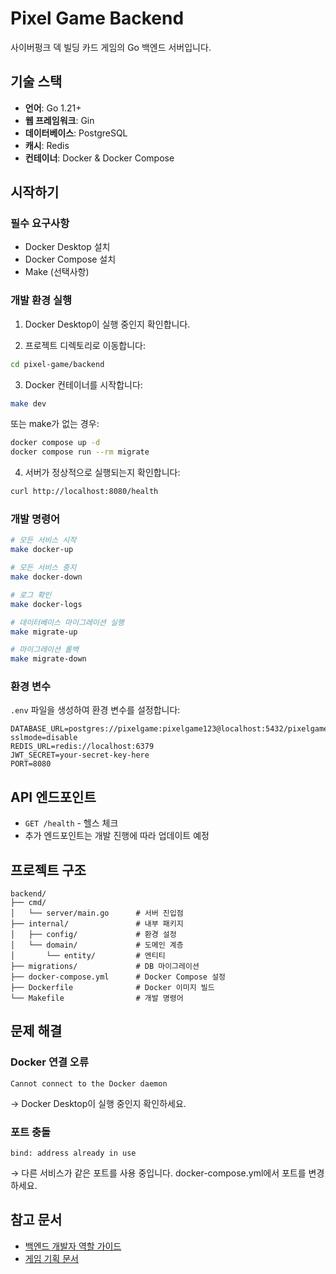 # Pixel Game Backend

사이버펑크 덱 빌딩 카드 게임의 Go 백엔드 서버입니다.

## 기술 스택

- **언어**: Go 1.21+
- **웹 프레임워크**: Gin
- **데이터베이스**: PostgreSQL
- **캐시**: Redis
- **컨테이너**: Docker & Docker Compose

## 시작하기

### 필수 요구사항

- Docker Desktop 설치
- Docker Compose 설치
- Make (선택사항)

### 개발 환경 실행

1. Docker Desktop이 실행 중인지 확인합니다.

2. 프로젝트 디렉토리로 이동합니다:
```bash
cd pixel-game/backend
```

3. Docker 컨테이너를 시작합니다:
```bash
make dev
```

또는 make가 없는 경우:
```bash
docker compose up -d
docker compose run --rm migrate
```

4. 서버가 정상적으로 실행되는지 확인합니다:
```bash
curl http://localhost:8080/health
```

### 개발 명령어

```bash
# 모든 서비스 시작
make docker-up

# 모든 서비스 중지
make docker-down

# 로그 확인
make docker-logs

# 데이터베이스 마이그레이션 실행
make migrate-up

# 마이그레이션 롤백
make migrate-down
```

### 환경 변수

`.env` 파일을 생성하여 환경 변수를 설정합니다:

```env
DATABASE_URL=postgres://pixelgame:pixelgame123@localhost:5432/pixelgame_db?sslmode=disable
REDIS_URL=redis://localhost:6379
JWT_SECRET=your-secret-key-here
PORT=8080
```

## API 엔드포인트

- `GET /health` - 헬스 체크
- 추가 엔드포인트는 개발 진행에 따라 업데이트 예정

## 프로젝트 구조

```
backend/
├── cmd/
│   └── server/main.go      # 서버 진입점
├── internal/               # 내부 패키지
│   ├── config/             # 환경 설정
│   └── domain/             # 도메인 계층
│       └── entity/         # 엔티티
├── migrations/             # DB 마이그레이션
├── docker-compose.yml      # Docker Compose 설정
├── Dockerfile              # Docker 이미지 빌드
└── Makefile                # 개발 명령어
```

## 문제 해결

### Docker 연결 오류
```
Cannot connect to the Docker daemon
```
→ Docker Desktop이 실행 중인지 확인하세요.

### 포트 충돌
```
bind: address already in use
```
→ 다른 서비스가 같은 포트를 사용 중입니다. docker-compose.yml에서 포트를 변경하세요.

## 참고 문서

- [백엔드 개발자 역할 가이드](docs/BACKEND_ROLE.md)
- [게임 기획 문서](docs/PRD.md)